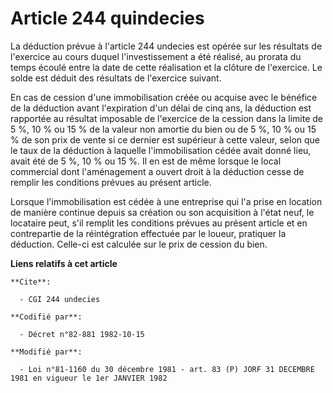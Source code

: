 # Article 244 quindecies

La déduction prévue à l'article 244 undecies est opérée sur les résultats de l'exercice au cours duquel l'investissement a
été réalisé, au prorata du temps écoulé entre la date de cette réalisation et la clôture de l'exercice. Le solde est déduit
des résultats de l'exercice suivant.

En cas de cession d'une immobilisation créée ou acquise avec le bénéfice de la déduction avant l'expiration d'un délai de
cinq ans, la déduction est rapportée au résultat imposable de l'exercice de la cession dans la limite de 5 %, 10 % ou 15 % de
la valeur non amortie du bien ou de 5 %, 10 % ou 15 % de son prix de vente si ce dernier est supérieur à cette valeur, selon
que le taux de la déduction à laquelle l'immobilisation cédée avait donné lieu, avait été de 5 %, 10 % ou 15 %. Il en est de
même lorsque le local commercial dont l'aménagement a ouvert droit à la déduction cesse de remplir les conditions prévues au
présent article.

Lorsque l'immobilisation est cédée à une entreprise qui l'a prise en location de manière continue depuis sa création ou son
acquisition à l'état neuf, le locataire peut, s'il remplit les conditions prévues au présent article et en contrepartie de la
réintégration effectuée par le loueur, pratiquer la déduction. Celle-ci est calculée sur le prix de cession du bien.

**Liens relatifs à cet article**

	**Cite**:

	  - CGI 244 undecies

	**Codifié par**:

	  - Décret n°82-881 1982-10-15

	**Modifié par**:

	  - Loi n°81-1160 du 30 décembre 1981 - art. 83 (P) JORF 31 DECEMBRE 1981 en vigueur le 1er JANVIER 1982

